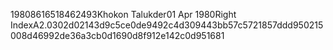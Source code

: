 <pin>19808616518462493</pin><name>Khokon Talukder</name><DOB>01 Apr 1980</DOB><FP></FP><F>Right Index</F><TYPE>A</TYPE><V>2.0</V><ds>302d02143d9c5ce0de9492c4d309443bb57c5721857ddd950215008d46992de36a3cb0d1690d8f912e142c0d951681</ds>
